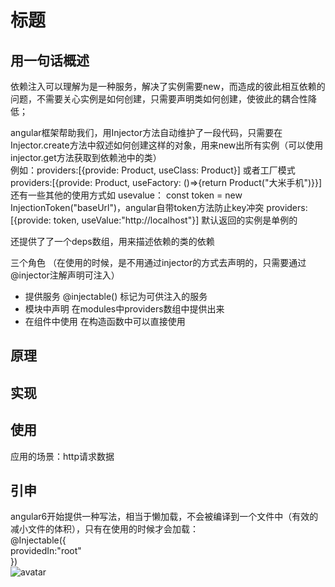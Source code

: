 # 标题

## 用一句话概述
依赖注入可以理解为是一种服务，解决了实例需要new，而造成的彼此相互依赖的问题，不需要关心实例是如何创建，只需要声明类如何创建，使彼此的耦合性降低；    

angular框架帮助我们，用Injector方法自动维护了一段代码，只需要在Injector.create方法中叙述如何创建这样的对象，用来new出所有实例（可以使用injector.get方法获取到依赖池中的类）  
例如：providers:[{provide: Product, useClass: Product}]
或者工厂模式 providers:[{provide: Product, useFactory: ()=>{return Product("大米手机")}}]
还有一些其他的使用方式如 usevalue：
const token = new InjectionToken<string>("baseUrl")，angular自带token方法防止key冲突
providers:[{provide: token, useValue:"http://localhost"}]
默认返回的实例是单例的  

还提供了了一个deps数组，用来描述依赖的类的依赖


三个角色 （在使用的时候，是不用通过injector的方式去声明的，只需要通过@injector注解声明可注入） 
- 提供服务 
 @injectable() 标记为可供注入的服务
- 模块中声明
 在modules中providers数组中提供出来
- 在组件中使用
在构造函数中可以直接使用
## 原理

## 实现

## 使用
应用的场景：http请求数据
## 引申
angular6开始提供一种写法，相当于懒加载，不会被编译到一个文件中（有效的减小文件的体积），只有在使用的时候才会加载：  
@Injectable({  
    providedIn:"root"  
})  
![avatar](./img/20190805213129.png)